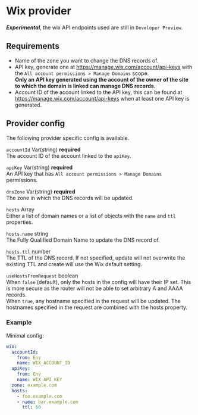 # Wix provider

***Experimental***, the wix API endpoints used are still in `Developer Preview`.

## Requirements

- Name of the zone you want to change the DNS records of.
- API key, generate one at https://manage.wix.com/account/api-keys with the `All account permissions > Manage Domains` scope.  
  **Only an API key generated using the account of the owner of the site to which the domain is linked can manage DNS records.**
- Account ID of the account linked to the API key, this can be found at https://manage.wix.com/account/api-keys when at least one API key is generated.

## Provider config

The following provider specific config is available.

`accountId` Var(string) **required**  
The account ID of the account linked to the `apiKey`.

`apiKey` Var(string) **required**  
An API key that has `All account permissions > Manage Domains` permissions.

`dnsZone` Var(string) **required**  
The zone in which the DNS records will be updated.

`hosts` Array  
Either a list of domain names or a list of objects with the `name` and `ttl` properties.

`hosts.name` string  
The Fully Qualified Domain Name to update the DNS record of.

`hosts.ttl` number  
The TTL of the DNS record. If not specified, update will not overwrite the existing TTL and create will use the Wix default setting.  

`useHostsFromRequest` boolean  
When `false` (default), only the hosts in the config will have their IP set.
This is more secure as the router will not be able to set arbitrary A and AAAA records.  
When `true`, any hostname specified in the request will be updated.
The hostnames specified in the request are combined with the hosts property.

### Example

Minimal config:
```yaml
wix:
  accountId:
    from: Env
    name: WIX_ACCOUNT_ID
  apiKey:
    from: Env
    name: WIX_API_KEY
  zone: example.com
  hosts:
    - foo.example.com
    - name: bar.example.com
      ttl: 60
```
